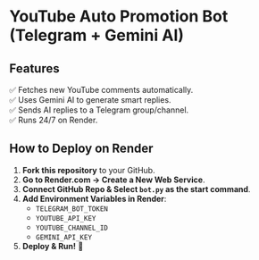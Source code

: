 # YouTube Auto Promotion Bot (Telegram + Gemini AI)

## Features
✅ Fetches new YouTube comments automatically.  
✅ Uses Gemini AI to generate smart replies.  
✅ Sends AI replies to a Telegram group/channel.  
✅ Runs 24/7 on Render.  

## How to Deploy on Render
1. **Fork this repository** to your GitHub.  
2. **Go to Render.com → Create a New Web Service**.  
3. **Connect GitHub Repo & Select `bot.py` as the start command**.  
4. **Add Environment Variables in Render**:  
   - `TELEGRAM_BOT_TOKEN`
   - `YOUTUBE_API_KEY`
   - `YOUTUBE_CHANNEL_ID`
   - `GEMINI_API_KEY`  
5. **Deploy & Run!** 🎉